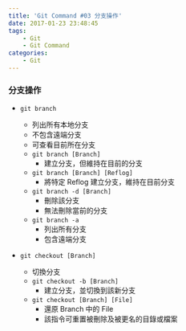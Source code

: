 ```yaml
---
title: 'Git Command #03 分支操作'
date: 2017-01-23 23:48:45
tags:
    - Git
    - Git Command
categories:
    - Git
---
```

### 分支操作
 - `git branch`
    - 列出所有本地分支
    - 不包含遠端分支
    - 可查看目前所在分支
    - `git branch [Branch]`
        - 建立分支，但維持在目前的分支
    - `git branch [Branch] [Reflog]`
        - 將特定 Reflog 建立分支，維持在目前分支
    - `git branch -d [Branch]`
        - 刪除該分支
        - 無法刪除當前的分支
    - `git branch -a`
        - 列出所有分支
        - 包含遠端分支


 - `git checkout [Branch]`
    - 切換分支
    - `git checkout -b [Branch]`
        - 建立分支，並切換到該新分支
    - `git checkout [Branch] [File]`
        - 還原 Branch 中的 File
        - 該指令可重置被刪除及被更名的目錄或檔案

